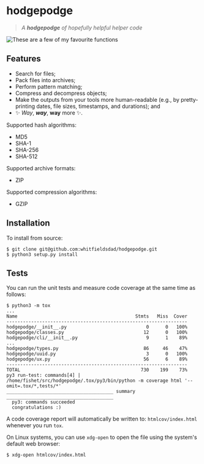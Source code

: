 # hodgepodge

> _A **hodgepodge** of hopefully helpful helper code_

![These are a few of my favourite functions](https://raw.githubusercontent.com/whitfieldsdad/images/main/a-few-of-my-favourite-things.jpg)

## Features

- Search for files;
- Pack files into archives;
- Perform pattern matching;
- Compress and decompress objects;
- Make the outputs from your tools more human-readable (e.g., by pretty-printing dates, file sizes, timestamps, and durations); and
- ✨ _Way_, __*way*__, __way__ more ✨.

Supported hash algorithms:
- MD5
- SHA-1
- SHA-256
- SHA-512

Supported archive formats:
- ZIP

Supported compression algorithms:
- GZIP

## Installation

To install from source:

```shell
$ git clone git@github.com:whitfieldsdad/hodgepodge.git
$ python3 setup.py install
```

## Tests

You can run the unit tests and measure code coverage at the same time as follows:

```shell
$ python3 -m tox
...
Name                                           Stmts   Miss  Cover
------------------------------------------------------------------
hodgepodge/__init__.py                             0      0   100%
hodgepodge/classes.py                             12      0   100%
hodgepodge/cli/__init__.py                         9      1    89%
...
hodgepodge/types.py                               86     46    47%
hodgepodge/uuid.py                                 3      0   100%
hodgepodge/ux.py                                  56      6    89%
------------------------------------------------------------------
TOTAL                                            730    199    73%
py3 run-test: commands[4] | /home/fishet/src/hodgepodge/.tox/py3/bin/python -m coverage html '--omit=.tox/*,tests/*'
_______________________________________ summary _______________________________________
  py3: commands succeeded
  congratulations :)
````

A code coverage report will automatically be written to: `htmlcov/index.html` whenever you run `tox`.

On Linux systems, you can use `xdg-open` to open the file using the system's default web browser:

```shell
$ xdg-open htmlcov/index.html
```
